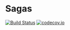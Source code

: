 # Sagas
[![Build Status](https://travis-ci.org/scootdev/scoot.svg?branch=caitie%2Fscheduler)](https://travis-ci.org/caitiem20/Sagas)
[![codecov.io](https://codecov.io/github/Kitware/candela/coverage.svg?branch=master)](https://codecov.io/gh/caitiem20/DistributedSagas?branch=master)
